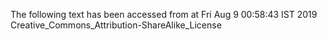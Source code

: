 The following text has been accessed from at Fri Aug 9 00:58:43 IST 2019
Creative_Commons_Attribution-ShareAlike_License
